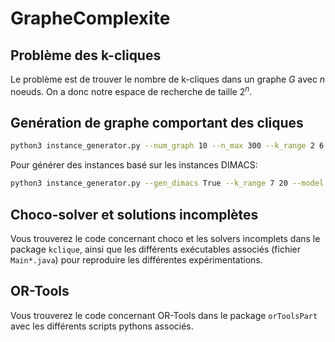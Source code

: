 # GrapheComplexite

## Problème des k-cliques

Le problème est de trouver le nombre de k-cliques dans un graphe $G$ avec $n$ noeuds. On a donc notre espace de recherche de taille $2^n$.

## Genération de graphe comportant des cliques

```bash
python3 instance_generator.py --num_graph 10 --n_max 300 --k_range 2 6 --step 5 --output_dir kclique/data/graph_data/ --model kclique/data/model/model1_kclique.mzn --fzn_output_dir kclique/data/flatzinc_instance/
```

Pour générer des instances basé sur les instances DIMACS:

```bash
python3 instance_generator.py --gen_dimacs True --k_range 7 20 --model kclique/data/model/model1_kclique.mzn
```

## Choco-solver et solutions incomplètes

Vous trouverez le code concernant choco et les solvers incomplets dans le package `kclique`, ainsi que les différents exécutables associés (fichier `Main*.java`) pour reproduire les différentes expérimentations.

## OR-Tools

Vous trouverez le code concernant OR-Tools dans le package `orToolsPart` avec les différents scripts pythons associés.
